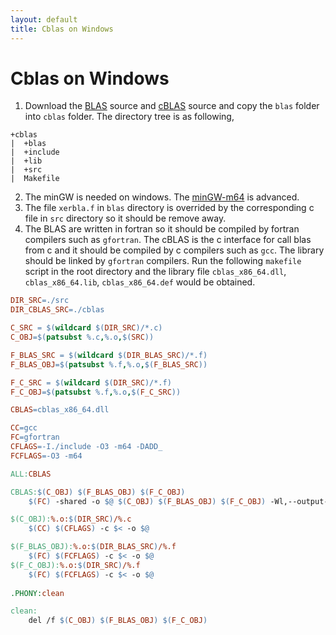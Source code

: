 ```yaml
---
layout: default
title: Cblas on Windows
---
```

# Cblas on Windows

 1. Download the [BLAS](http://www.netlib.org/blas/) source and [cBLAS](http://www.netlib.org/blas/) source and copy the `blas` folder into `cblas` folder. The directory tree is as following,
 ```
 +cblas
 |  +blas
 |  +include
 |  +lib
 |  +src
 |  Makefile
 ```
 2. The minGW is needed on windows. The [minGW-m64](https://mingw-w64.org) is advanced.
 3. The file `xerbla.f` in `blas` directory is overrided by the corresponding c file in `src` directory so it should be remove away.
 4. The BLAS are written in fortran so it should be compiled by fortran compilers such as `gfortran`. The cBLAS is the c interface for call blas from c and it should be compiled by c compilers such as `gcc`. The library should be linked by `gfortran` compilers. Run the following `makefile` script in the root directory and the library file `cblas_x86_64.dll`, `cblas_x86_64.lib`, `cblas_x86_64.def` would be obtained. 

```makefile
DIR_SRC=./src
DIR_CBLAS_SRC=./cblas

C_SRC = $(wildcard $(DIR_SRC)/*.c)
C_OBJ=$(patsubst %.c,%.o,$(SRC))

F_BLAS_SRC = $(wildcard $(DIR_BLAS_SRC)/*.f)
F_BLAS_OBJ=$(patsubst %.f,%.o,$(F_BLAS_SRC))

F_C_SRC = $(wildcard $(DIR_SRC)/*.f)
F_C_OBJ=$(patsubst %.f,%.o,$(F_C_SRC))

CBLAS=cblas_x86_64.dll

CC=gcc
FC=gfortran
CFLAGS=-I./include -O3 -m64 -DADD_
FCFLAGS=-O3 -m64

ALL:CBLAS

CBLAS:$(C_OBJ) $(F_BLAS_OBJ) $(F_C_OBJ)
	$(FC) -shared -o $@ $(C_OBJ) $(F_BLAS_OBJ) $(F_C_OBJ) -Wl,--output-def,cblas_x86_64.def,--out-implib,cblas_x86_64.lib

$(C_OBJ):%.o:$(DIR_SRC)/%.c
	$(CC) $(CFLAGS) -c $< -o $@

$(F_BLAS_OBJ):%.o:$(DIR_BLAS_SRC)/%.f
	$(FC) $(FCFLAGS) -c $< -o $@
$(F_C_OBJ):%.o:$(DIR_SRC)/%.f
	$(FC) $(FCFLAGS) -c $< -o $@
	
.PHONY:clean

clean:
	del /f $(C_OBJ) $(F_BLAS_OBJ) $(F_C_OBJ)
```
